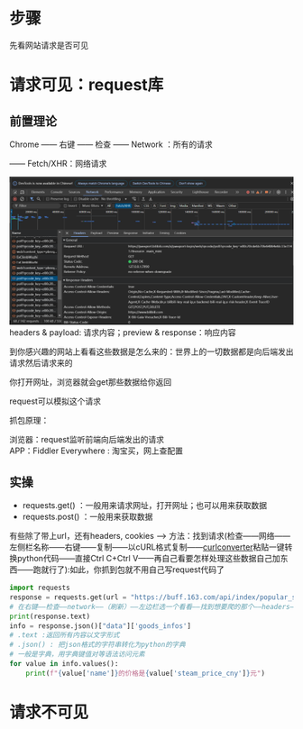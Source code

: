 <!--自己学，转码，转全栈工程师-->

<!--
时间：
    请求可见
        1:49 开始理论 bilibili，buff：前面的知识
        2:00 百度
        2:19 不可见
-->
# 步骤
先看网站请求是否可见

# 请求可见：request库
## 前置理论

<p>Chrome —— 右键 —— 检查 —— Network ：所有的请求</p>
<p>—— Fetch/XHR：网络请求</p>

![alt text](image.png)
headers & payload: 请求内容；preview & response：响应内容

到你感兴趣的网站上看看这些数据是怎么来的：世界上的一切数据都是向后端发出请求然后请求来的

你打开网址，浏览器就会get那些数据给你返回

request可以模拟这个请求

抓包原理：
<p>浏览器：request监听前端向后端发出的请求<br>APP：Fiddler Everywhere : 淘宝买，网上查配置</p>

## 实操
- requests.get()  ：一般用来请求网址，打开网址；也可以用来获取数据
- requests.post()  ：一般用来获取数据

有些除了带上url，还有headers, cookies 
——> 方法：找到请求(检查——网络——左侧栏名称——右键——复制——以cURL格式复制——[curlconverter](https://curlconverter.com/)粘贴一键转换python代码——直接Ctrl C+Ctrl V——再自己看要怎样处理这些数据自己加东西——跑就行了):如此，你抓到包就不用自己写request代码了

```python
import requests
response = requests.get(url = "https://buff.163.com/api/index/popular_sell_order?_=1731496240806")
# 在右键——检查——network——（刷新）——左边栏选一个看看——找到想要爬的那个——headers——copy那个Request URL:
print(response.text)
info = response.json()["data"]['goods_infos']
# .text :返回所有内容以文字形式
# .json() : 把json格式的字符串转化为python的字典
# 一般是字典，用字典键值对等语法访问元素
for value in info.values():
    print(f"{value['name']}的价格是{value['steam_price_cny']}元")
```

# 请求不可见





<!--自己研究研究，啥都能干！

大麦网 按买票但不付款的那个界面那个包抓下来，开始的时候无限循环

VIP：抓包，发请求带了参数，一个字典的一个key是is_vip，是false，我改成true，用request重放一遍，就可以了

电视剧，最后一集不播，哥们抓包抓出来-->

